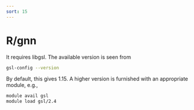```yaml
---
sort: 15
---
```


# R/gnn

It requires libgsl. The available version is seen from

```bash
gsl-config --version
```

By default, this gives 1.15. A higher version is furnished with an appropriate module, e.g.,

```bash
module avail gsl
module load gsl/2.4
```
